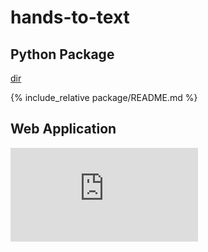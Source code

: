 # hands-to-text

## Python Package

[dir](package/README.md)

{% include_relative package/README.md %}

## Web Application


![img](https://github.com/sqoshi/hands-to-text/raw/master/webapp/README.md)
